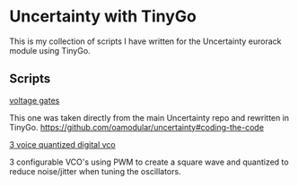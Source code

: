# Uncertainty with TinyGo

This is my collection of scripts I have written for the Uncertainty eurorack module using TinyGo.

## Scripts

[voltage gates](voltage_gates/main.go)

This one was taken directly from the main Uncertainty repo and rewritten in TinyGo. https://github.com/oamodular/uncertainty#coding-the-code

[3 voice quantized digital vco](vco/main.go)

3 configurable VCO's using PWM to create a square wave and quantized to reduce noise/jitter when tuning the oscillators.
